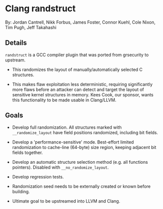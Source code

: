 # Clang randstruct

By: Jordan Cantrell, Nikk Forbus, James Foster, Connor Kuehl, Cole Nixon, Tim Pugh, Jeff Takahashi

## Details

`randstruct` is a GCC compiler plugin that was ported from grsecurity to upstream.

* This randomizes the layout of manually/automatically selected C structures.

* This makes flaw exploitation less deterministic, requiring significantly more flaws before an attacker can detect and target the layout of sensitive kernel structures in memory. Kees Cook, our sponsor, wants this functionality to be made usable in Clang/LLVM.

## Goals

* Develop full randomization. All structures marked with `__randomize_layout` have field positions randomized, including bit fields.

* Develop a 'performance-sensitive' mode. Best-effort limited randomization to cache-line (64-byte) size region, keeping adjacent bit fields together.

* Develop an automatic structure selection method (e.g. all functions pointers). Disabled with `__no_randomize_layout`.

* Develop regression tests.

* Randomization seed needs to be externally created or known before building.

* Ultimate goal to be upstreamed into LLVM and Clang.
